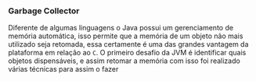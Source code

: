 ### Garbage Collector 


Diferente de algumas linguagens o Java possui um gerenciamento de memória automática, isso permite que a memória de um objeto não mais utilizado seja retomada, essa certamente é uma das grandes vantagem da plataforma em relação ao `C`. O primeiro desafio da JVM é identificar quais objetos dispensáveis, e assim retomar a memória com isso foi realizado várias técnicas para assim o fazer